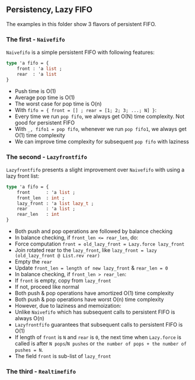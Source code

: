## Persistency, Lazy FIFO

The examples in this folder show 3 flavors of persistent FIFO.

### The first - `Naivefifo`

`Naivefifo` is a simple persistent FIFO with following features:

```ocaml
type 'a fifo = {
    front : 'a list ;
    rear  : 'a list
}
```

* Push time is O(1)
* Average pop time is O(1)
* The worst case for pop time is O(n)
* With `fifo = { front = [] ; rear = [1; 2; 3; ...; N] }`:
 * Every time we run `pop fifo`, we always get O(N) time complexity. Not good for persistent FIFO
 * With `_, fifo1 = pop fifo`, whenever we run `pop fifo1`, we always get O(1) time complexity
* We can improve time complexity for subsequent `pop fifo` with laziness

### The second - `Lazyfrontfifo`

`Lazyfrontfifo` presents a slight improvement over `Naivefifo` with using a lazy front list:

```ocaml
type 'a fifo = {
    front      : 'a list ;
    front_len  : int ;
    lazy_front : 'a list lazy_t ;
    rear       : 'a list ;
    rear_len   : int
}
```

* Both push and pop operations are followed by balance checking
* In balance checking, if `front_len <= rear_len`, do:
 * Force computation `front = old_lazy_front = Lazy.force lazy_front`
 * Join rotated rear to the `lazy_front`, like `lazy_front = lazy (old_lazy_front @ List.rev rear)`
 * Empty the `rear`
 * Update `front_len = length of new lazy_front` & `rear_len = 0`
* In balance checking, if `front_len > rear_len`:
 * If `front` is empty, copy from `lazy_front`
 * If not, proceed like normal
* Both push & pop operations have amortized O(1) time complexity
* Both push & pop operations have worst O(n) time complexity
* However, due to laziness and memoization:
 * Unlike `Naivefifo` which has subsequent calls to persistent FIFO is always O(n)
 * `Lazyfrontfifo` guarantees that subsequent calls to persistent FIFO is O(1)
* If length of `front` is `N` and `rear` is `0`, the next time when `Lazy.force` is called is after `N pops`/`N pushes` or `the number of pops + the number of pushes = N`.
* The field `front` is sub-list of `lazy_front`

### The third - `Realtimefifo`

